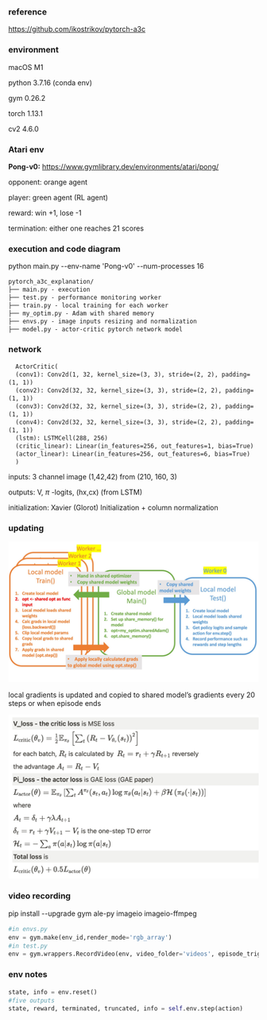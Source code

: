 ### reference

https://github.com/ikostrikov/pytorch-a3c

### environment

macOS M1

python 3.7.16 (conda env)

gym 0.26.2

torch 1.13.1

cv2 4.6.0

### Atari env

**Pong-v0:** https://www.gymlibrary.dev/environments/atari/pong/

opponent: orange agent

player: green agent (RL agent)

reward: win +1, lose -1

termination: either one reaches 21 scores

### execution and code diagram

python main.py --env-name 'Pong-v0' --num-processes 16

    pytorch_a3c_explanation/
    ├── main.py - execution
    ├── test.py - performance monitoring worker
    ├── train.py - local training for each worker
    ├── my_optim.py - Adam with shared memory
    ├── envs.py - image inputs resizing and normalization
    ├── model.py - actor-critic pytorch network model

### network


      ActorCritic(
      (conv1): Conv2d(1, 32, kernel_size=(3, 3), stride=(2, 2), padding=(1, 1))
      (conv2): Conv2d(32, 32, kernel_size=(3, 3), stride=(2, 2), padding=(1, 1))
      (conv3): Conv2d(32, 32, kernel_size=(3, 3), stride=(2, 2), padding=(1, 1))
      (conv4): Conv2d(32, 32, kernel_size=(3, 3), stride=(2, 2), padding=(1, 1))
      (lstm): LSTMCell(288, 256)
      (critic_linear): Linear(in_features=256, out_features=1, bias=True)
      (actor_linear): Linear(in_features=256, out_features=6, bias=True)
      )


inputs: 3 channel image (1,42,42) from (210, 160, 3)

outputs: V, $\pi$ -logits, (hx,cx) (from LSTM)

initialization: Xavier (Glorot) Initialization + column normalization

### updating

![](images/a3c_diagram.jpg)

local gradients is updated and copied to shared model’s gradients every 20 steps or when episode ends

![](images/a3c_updating.png)



### video recording

pip install --upgrade gym ale-py imageio imageio-ffmpeg

```python
#in envs.py
env = gym.make(env_id,render_mode='rgb_array')
#in test.py
env = gym.wrappers.RecordVideo(env, video_folder='videos', episode_trigger=episode_trigger)
```

### env notes

```python
state, info = env.reset()
#five outputs
state, reward, terminated, truncated, info = self.env.step(action)
```
